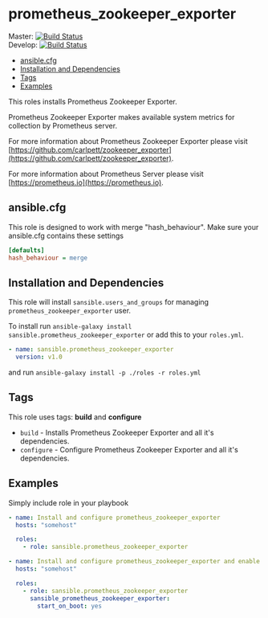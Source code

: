 # prometheus_zookeeper_exporter

Master: [![Build Status](https://travis-ci.org/sansible/prometheus_zookeeper_exporter.svg?branch=master)](https://travis-ci.org/sansible/prometheus_zookeeper_exporter)  
Develop: [![Build Status](https://travis-ci.org/sansible/prometheus_zookeeper_exporter.svg?branch=develop)](https://travis-ci.org/sansible/prometheus_zookeeper_exporter)

* [ansible.cfg](#ansible-cfg)
* [Installation and Dependencies](#installation-and-dependencies)
* [Tags](#tags)
* [Examples](#examples)

This roles installs Prometheus Zookeeper Exporter.

Prometheus Zookeeper Exporter makes available system metrics for collection by Prometheus server.

For more information about Prometheus Zookeeper Exporter please visit
[https://github.com/carlpett/zookeeper_exporter](https://github.com/carlpett/zookeeper_exporter).

For more information about Prometheus Server please visit
[https://prometheus.io](https://prometheus.io).


## ansible.cfg

This role is designed to work with merge "hash_behaviour". Make sure your
ansible.cfg contains these settings

```INI
[defaults]
hash_behaviour = merge
```




## Installation and Dependencies

This role will install `sansible.users_and_groups` for managing `prometheus_zookeeper_exporter` user.

To install run `ansible-galaxy install sansible.prometheus_zookeeper_exporter` or add this to your
`roles.yml`.

```YAML
- name: sansible.prometheus_zookeeper_exporter
  version: v1.0
```

and run `ansible-galaxy install -p ./roles -r roles.yml`




## Tags

This role uses tags: **build** and **configure**

* `build` - Installs Prometheus Zookeeper Exporter and all it's dependencies.
* `configure` - Configure Prometheus Zookeeper Exporter and all it's dependencies.


## Examples

Simply include role in your playbook

```YAML
- name: Install and configure prometheus_zookeeper_exporter
  hosts: "somehost"

  roles:
    - role: sansible.prometheus_zookeeper_exporter
```

```YAML
- name: Install and configure prometheus_zookeeper_exporter and enable start on boot.
  hosts: "somehost"

  roles:
    - role: sansible.prometheus_zookeeper_exporter
      sansible_prometheus_zookeeper_exporter:
        start_on_boot: yes
```
